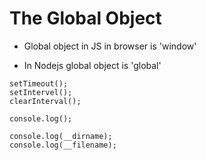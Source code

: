 # The Global Object

- Global object in JS in browser is 'window'

- In Nodejs global object is 'global'


```javascipt
setTimeout();
setIntervel();
clearInterval();

console.log();

console.log(__dirname);
console.log(__filename);
```

